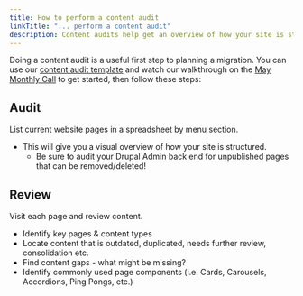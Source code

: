```yaml
---
title: How to perform a content audit
linkTitle: "... perform a content audit"
description: Content audits help get an overview of how your site is structured and can assist with migrations, SEO analysis, and more.
---
```


Doing a content audit is a useful first step to planning a migration. You can use our [content audit template](https://docs.google.com/spreadsheets/d/1kP4JuXEKP6SFZHzqkUmv1KoTGECFOYaTPzgOc0Lyo-c/edit#gid=0) and watch our walkthrough on the [May Monthly Call](https://youtu.be/Dtaeo9Mf6Ac?t=251) to get started, then follow these steps:

## Audit

List current website pages in a spreadsheet by menu section.

- This will give you a visual overview of how your site is structured.
  - Be sure to audit your Drupal Admin back end for unpublished pages that can be removed/deleted!

## Review

Visit each page and review content.

- Identify key pages & content types
- Locate content that is outdated, duplicated, needs further review, consolidation etc.
- Find content gaps - what might be missing?
- Identify commonly used page components (i.e. Cards, Carousels, Accordions, Ping Pongs, etc.)